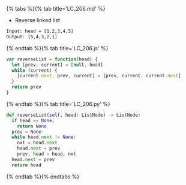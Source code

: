 {% tabs %}{% tab title='LC_206.md' %}

* Reverse linked list

```txt
Input: head = [1,2,3,4,5]
Output: [5,4,3,2,1]
```

{% endtab %}{% tab title='LC_206.js' %}

```js
var reverseList = function(head) {
  let [prev, current] = [null, head]
  while (current) {
    [current.next, prev, current] = [prev, current, current.next]
  }
  return prev
}
```

{% endtab %}{% tab title='LC_206.py' %}

```py
def reverseList(self, head: ListNode) -> ListNode:
  if head == None:
    return None
  prev = None
  while head.next != None:
    nxt = head.next
    head.next = prev
    prev, head = head, nxt
  head.next = prev
  return head
```

{% endtab %}{% endtabs %}
